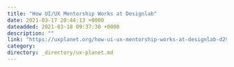 ```yaml
---
title: "How UI/UX Mentorship Works at Designlab"
date: 2021-03-17 20:44:13 +0000
dateadded: 2021-03-18 09:37:30 +0000
description: ""
link: "https://uxplanet.org/how-ui-ux-mentorship-works-at-designlab-d297580f818a?source=rss----819cc2aaeee0---4"
category:
directory: _directory/ux-planet.md
---
```

